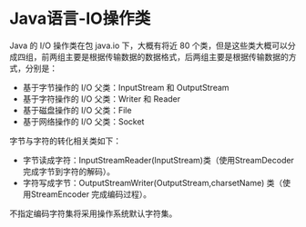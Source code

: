 ﻿# Java语言-IO操作类

Java 的 I/O 操作类在包 java.io 下，大概有将近 80 个类，但是这些类大概可以分成四组，前两组主要是根据传输数据的数据格式，后两组主要是根据传输数据的方式，分别是：

* 基于字节操作的 I/O 父类：InputStream 和 OutputStream
* 基于字符操作的 I/O 父类：Writer 和 Reader
* 基于磁盘操作的 I/O 父类：File
* 基于网络操作的 I/O 父类：Socket

字节与字符的转化相关类如下：

* 字节读成字符：InputStreamReader(InputStream)类（使用StreamDecoder完成字节到字符的解码）。
* 字符写成字节：OutputStreamWriter(OutputStream,charsetName) 类（使用StreamEncoder 完成编码过程）。

不指定编码字符集将采用操作系统默认字符集。

